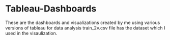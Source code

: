 # Tableau-Dashboards
These are the dashboards and visualizations created by me using various versions of tableau for data analysis
train_2v.csv file has the dataset which I used in the visaulization.
